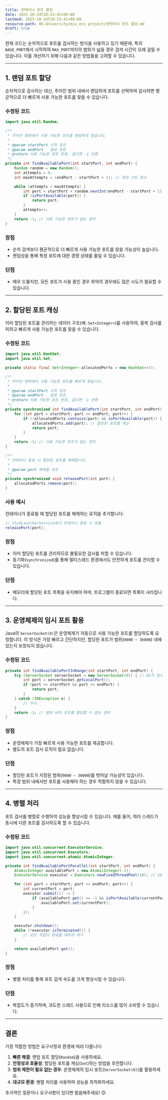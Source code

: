 ```yaml
---
title: 컨테이너 포트 할당
date: 2025-10-24T20:53:41+09:00
lastmod: 2025-10-24T20:53:41+09:00
resource-path: 06.University/mju_ecs project/컨테이너 포트 할당.md
draft: true
---
```

현재 코드는 순차적으로 포트를 검사하는 방식을 사용하고 있기 때문에, 특히 `BASE_PORT`에서 시작하여 `MAX_PORT`까지의 범위가 넓을 경우 검색 시간이 오래 걸릴 수 있습니다. 이를 개선하기 위해 다음과 같은 방법들을 고려할 수 있습니다.

---

## **1. 랜덤 포트 할당**
순차적으로 검사하는 대신, 주어진 범위 내에서 랜덤하게 포트를 선택하여 검사하면 평균적으로 더 빠르게 사용 가능한 포트를 찾을 수 있습니다.

### 수정된 코드
```java
import java.util.Random;

/**
 * 주어진 범위에서 사용 가능한 포트를 랜덤하게 찾습니다.
 *
 * @param startPort 시작 포트
 * @param endPort   종료 포트
 * @return 사용 가능한 포트 번호, 없으면 -1 반환
 */
private int findAvailablePort(int startPort, int endPort) {
    Random random = new Random();
    int attempts = 0;
    int maxAttempts = (endPort - startPort + 1); // 최대 시도 횟수

    while (attempts < maxAttempts) {
        int port = startPort + random.nextInt(endPort - startPort + 1);
        if (isPortAvailable(port)) {
            return port;
        }
        attempts++;
    }
    return -1; // 사용 가능한 포트가 없는 경우
}
```

### 장점
- 순차 검색보다 평균적으로 더 빠르게 사용 가능한 포트를 찾을 가능성이 높습니다.
- 랜덤성을 통해 특정 포트에 대한 경쟁 상태를 줄일 수 있습니다.

### 단점
- 매우 드물지만, 모든 포트가 사용 중인 경우 최악의 경우에도 많은 시도가 필요할 수 있습니다.

---

## **2. 할당된 포트 캐싱**
이미 할당된 포트를 관리하는 데이터 구조(예: `Set<Integer>`)를 사용하여, 중복 검사를 피하고 빠르게 사용 가능한 포트를 찾을 수 있습니다.

### 수정된 코드
```java
import java.util.HashSet;
import java.util.Set;

private static final Set<Integer> allocatedPorts = new HashSet<>();

/**
 * 주어진 범위에서 사용 가능한 포트를 빠르게 찾습니다.
 *
 * @param startPort 시작 포트
 * @param endPort   종료 포트
 * @return 사용 가능한 포트 번호, 없으면 -1 반환
 */
private synchronized int findAvailablePort(int startPort, int endPort) {
    for (int port = startPort; port <= endPort; port++) {
        if (!allocatedPorts.contains(port) && isPortAvailable(port)) {
            allocatedPorts.add(port); // 할당된 포트를 캐싱
            return port;
        }
    }
    return -1; // 사용 가능한 포트가 없는 경우
}

/**
 * 컨테이너 종료 시 할당된 포트를 해제합니다.
 *
 * @param port 해제할 포트
 */
private synchronized void releasePort(int port) {
    allocatedPorts.remove(port);
}
```

### 사용 예시
컨테이너가 종료될 때 할당된 포트를 해제하는 로직을 추가합니다:
```java
// ttydLauncherService에서 컨테이너 종료 시 호출
releasePort(port);
```

### 장점
- 이미 할당된 포트를 관리하므로 불필요한 검사를 피할 수 있습니다.
- 동기화(`synchronized`)를 통해 멀티스레드 환경에서도 안전하게 포트를 관리할 수 있습니다.

### 단점
- 메모리에 할당된 포트 목록을 유지해야 하며, 프로그램이 종료되면 목록이 사라집니다.

---

## **3. 운영체제의 임시 포트 활용**
Java의 `ServerSocket(0)`은 운영체제가 자동으로 사용 가능한 포트를 할당하도록 요청합니다. 이 방식은 가장 빠르고 간단하지만, 할당된 포트가 범위(`9000 ~ 36000`) 내에 있는지 보장되지 않습니다.

### 수정된 코드
```java
private int findAvailablePortInRange(int startPort, int endPort) {
    try (ServerSocket serverSocket = new ServerSocket(0)) { // OS가 임시 포트 할당
        int port = serverSocket.getLocalPort();
        if (port >= startPort && port <= endPort) {
            return port;
        }
    } catch (IOException e) {
        // 무시
    }
    return -1; // 범위 내의 포트를 할당할 수 없는 경우
}
```

### 장점
- 운영체제가 가장 빠르게 사용 가능한 포트를 제공합니다.
- 별도의 포트 검사 로직이 필요 없습니다.

### 단점
- 할당된 포트가 지정된 범위(`9000 ~ 36000`)를 벗어날 가능성이 있습니다.
- 특정 범위 내에서만 포트를 사용해야 하는 경우 적합하지 않을 수 있습니다.

---

## **4. 병렬 처리**
포트 검사를 병렬로 수행하여 성능을 향상시킬 수 있습니다. 예를 들어, 여러 스레드가 동시에 다른 포트를 검사하도록 할 수 있습니다.

### 수정된 코드
```java
import java.util.concurrent.ExecutorService;
import java.util.concurrent.Executors;
import java.util.concurrent.atomic.AtomicInteger;

private int findAvailablePortParallel(int startPort, int endPort) {
    AtomicInteger availablePort = new AtomicInteger(-1);
    ExecutorService executor = Executors.newFixedThreadPool(10); // 10개의 스레드 사용

    for (int port = startPort; port <= endPort; port++) {
        int currentPort = port;
        executor.submit(() -> {
            if (availablePort.get() == -1 && isPortAvailable(currentPort)) {
                availablePort.set(currentPort);
            }
        });
    }

    executor.shutdown();
    while (!executor.isTerminated()) {
        // 모든 작업이 완료될 때까지 대기
    }

    return availablePort.get();
}
```

### 장점
- 병렬 처리를 통해 포트 검색 속도를 크게 향상시킬 수 있습니다.

### 단점
- 복잡도가 증가하며, 과도한 스레드 사용으로 인해 리소스를 많이 소비할 수 있습니다.

---

## **결론**
가장 적합한 방법은 요구사항과 환경에 따라 다릅니다:
1. **빠른 해결**: 랜덤 포트 할당(`Random`)을 사용하세요.
2. **안정성과 효율성**: 할당된 포트를 캐싱(`Set`)하는 방법을 추천합니다.
3. **범위 제한이 필요 없는 경우**: 운영체제의 임시 포트(`ServerSocket(0)`)를 활용하세요.
4. **대규모 환경**: 병렬 처리를 사용하여 성능을 최적화하세요.

추가적인 질문이나 요구사항이 있다면 말씀해주세요! 😊